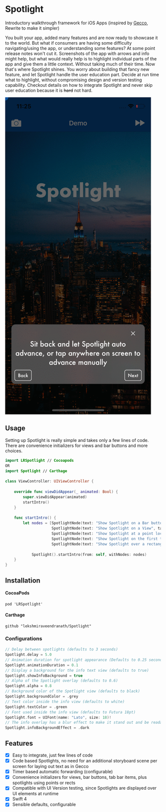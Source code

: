 # Spotlight
Introductory walkthrough framework for iOS Apps (inspired by [Gecco](https://github.com/yukiasai/Gecco), Rewrite to make it simpler)

You built your app, added many features and are now ready to showcase it to the world. But what if consumers are having some difficulty navigating/using the app, or understanding some features? At some point release notes won't cut it. Screenshots of the app with arrows and info might help, but what would really help is to highlight individual parts of the app and give them a little context. Without taking much of their time. Now that's where Spotlight shines. You worry about building that fancy new feature, and let Spotlight handle the user education part. Decide at run time what to highlight, without compromising design and version testing capability. Checkout details on how to integrate Spotlight and never skip user education because it is ~~hard~~ not hard.


![Demo](Spotlight.gif)

## Usage

Setting up Spotlight is really simple and takes only a few lines of code. There are convenience initializers for views and bar buttons and more choices.

``` swift
import LRSpotlight // Cocoapods
OR
import Spotlight // Carthage

class ViewController: UIViewController {

    override func viewDidAppear(_ animated: Bool) {
        super.viewDidAppear(animated)
        startIntro()
    }

    func startIntro() {
        let nodes = [SpotlightNode(text: "Show Spotlight on a Bar button item", target: .barButton(navigationItem.rightBarButtonItem)),
                     SpotlightNode(text: "Show Spotlight on a View", target: .view(nameLabel)),
                     SpotlightNode(text: "Show Spotlight at a point location", target: .point(CGPoint(x: 100, y: 100), radius: 50)),
                     SpotlightNode(text: "Show Spotlight on the first tab bar item", target: .tabBarItem(tabBarController, 0)),
                     SpotlightNode(text: "Show Spotlight over a rectangle", target: .rect(redView.bounds))]

            Spotlight().startIntro(from: self, withNodes: nodes)
    }
}
```

## Installation

#### CocoaPods

```
pod 'LRSpotlight'
```
#### Carthage

```
github "lekshmiraveendranath/Spotlight"
```

### Configurations
```swift
// Delay between spotlights (defaults to 3 seconds)
Spotlight.delay = 5.0
// Animation duration for spotlight appearance (Defaults to 0.25 seconds)
Spotlight.animationDuration = 0.1
// Display a background for the info text view (defaults to true)
Spotlight.showInfoBackground = true
// Alpha of the Spotlight overlay (defaults to 0.6)
Spotlight.alpha = 0.8
// Background color of the Spotlight view (defaults to black)
Spotlight.backgroundColor = .grey
// Text color inside the info view (defaults to white)
Spotlight.textColor = .green
// Font used inside the info view (defaults to Futura 18pt)
Spotlight.font = UIFont(name: "Lato", size: 18)!
// The info overlay has a blur effect to make it stand out and be readable across the board (defaults to light)
Spotlight.infoBackgroundEffect = .dark
```

## Features

- [x] Easy to integrate, just few lines of code
- [x] Code based Spotlights, no need for an additional storyboard scene per screen for laying out text as in Gecco
- [x] Timer based automatic forwarding (configurable)
- [x] Convenience initializers for views, bar buttons, tab bar items, plus spotlights using points or rects
- [x] Compatible with UI Version testing, since Spotlights are displayed over UI elements at runtime
- [x] Swift 4
- [x] Sensible defaults, configurable
